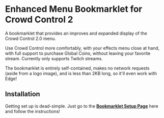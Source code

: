 # Enhanced Menu Bookmarklet for Crowd Control 2
A bookmarklet that provides an improves and expanded display of the Crowd Control 2.0 menu.  

Use Crowd Control more comfortably, with your effects menu close at hand, with full support to purchase Global Coins, without leaving your favorite stream.  Currently only supports Twitch streams.

The bookmarklet is entirely self-contained, makes no network requests (aside from a logo image), and is less than 2KB long, so it'll even work with Edge!

## Installation
Getting set up is dead-simple. Just go to the [**Bookmarklet Setup Page**](https://jayo-exe.github.io/cc2-interact-bookmarklet) here and follow the instructions!